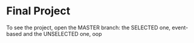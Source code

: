 # Final Project
To see the project, open the MASTER branch: the SELECTED one, event-based and the UNSELECTED one, oop
